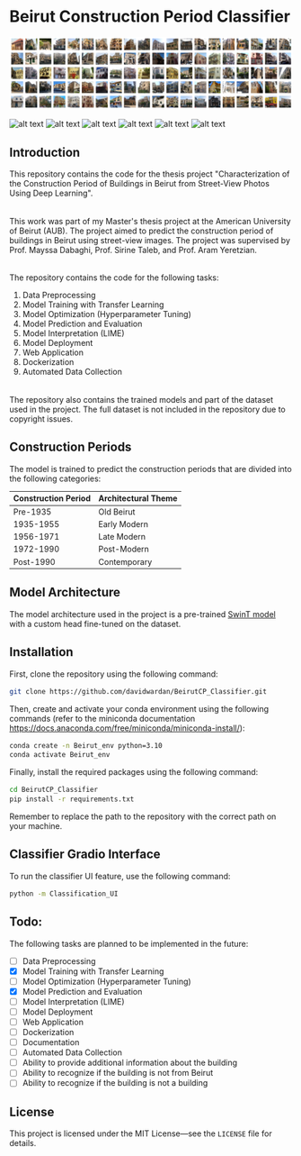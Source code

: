 # Beirut Construction Period Classifier 
![image](100_images.png)

![alt text](https://img.shields.io/badge/Status-Under%20Development-red)
![alt text](https://img.shields.io/badge/Version-0.1.0-blue)
![alt text](https://img.shields.io/badge/License-MIT-green)
![alt text](https://img.shields.io/badge/Author-David%20Wardan-yellow)
![alt text](https://img.shields.io/badge/Supervisors-Prof.%20Mayssa%20Dabaghi%2C%20Prof.%20Sirine%20Taleb%2C%20Prof.%20Aram%20Yeretzian-lightgrey)
![alt text](https://img.shields.io/badge/Institution-American%20University%20of%20Beirut%20(AUB)-blue)

## Introduction
This repository contains the code for the thesis project "Characterization of the Construction Period of Buildings in Beirut from Street-View Photos Using Deep Learning".
######
This work was part of my Master's thesis project at the American University of Beirut (AUB).
The project aimed to predict the construction period of buildings in Beirut using street-view images.
The project was supervised by Prof. Mayssa Dabaghi, Prof. Sirine Taleb, and Prof. Aram Yeretzian.
######
The repository contains the code for the following tasks:
1. Data Preprocessing 
2. Model Training with Transfer Learning
3. Model Optimization (Hyperparameter Tuning)
4. Model Prediction and Evaluation
5. Model Interpretation (LIME)
6. Model Deployment
7. Web Application
8. Dockerization
9. Automated Data Collection
######
The repository also contains the trained models and part of the dataset used in the project. The full dataset is not included in the repository due to copyright issues.
## Construction Periods
The model is trained to predict the construction periods that are divided into the following categories:

| Construction Period | Architectural Theme |
|---------------------|---------------------|
| Pre-1935            | Old Beirut          |
| 1935-1955           | Early Modern        |
| 1956-1971           | Late Modern         |
| 1972-1990           | Post-Modern         |
| Post-1990           | Contemporary        |

## Model Architecture
The model architecture
used in the project is a pre-trained [SwinT model](https://arxiv.org/abs/2103.14030) with a custom head fine-tuned on the dataset.

## Installation
First, clone the repository using the following command:
```bash
git clone https://github.com/davidwardan/BeirutCP_Classifier.git
```
Then, create and activate your conda environment using the following commands (refer to the miniconda documentation https://docs.anaconda.com/free/miniconda/miniconda-install/):
```bash
conda create -n Beirut_env python=3.10
conda activate Beirut_env
```
Finally, install the required packages using the following command:
```bash
cd BeirutCP_Classifier
pip install -r requirements.txt
```
Remember to replace the path to the repository with the correct path on your machine.

## Classifier Gradio Interface
To run the classifier UI feature, use the following command:
```bash
python -m Classification_UI
```

## Todo:
The following tasks are planned to be implemented in the future:

- [ ] Data Preprocessing
- [x] Model Training with Transfer Learning
- [ ] Model Optimization (Hyperparameter Tuning)
- [x] Model Prediction and Evaluation
- [ ] Model Interpretation (LIME)
- [ ] Model Deployment
- [ ] Web Application
- [ ] Dockerization
- [ ] Documentation
- [ ] Automated Data Collection
- [ ] Ability to provide additional information about the building
- [ ] Ability to recognize if the building is not from Beirut
- [ ] Ability to recognize if the building is not a building

## License
This project is licensed under the MIT License—see the `LICENSE` file for details.
